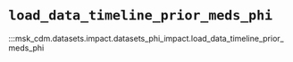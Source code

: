 # `load_data_timeline_prior_meds_phi`

:::msk_cdm.datasets.impact.datasets_phi_impact.load_data_timeline_prior_meds_phi
